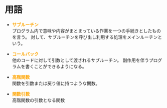# 用語

- <font color = "Orange">**サブルーチン**</font>    
プログラム内で意味や内容がまとまっている作業を一つの手続きとしたものを言う。
対して、サブルーチンを呼び出し利用する処理をメインルーチンという。

- <font color = "Orange">**コールバック**</font>    
他のコードに対して引数として渡されるサブルーチン。
副作用を伴うプログラムを書くことができるようになる。

- <font color = "Orange">**高階関数**</font>    
関数を引数または戻り値に持つような関数。

- <font color = "Orange">**関数引数**</font>    
高階関数の引数となる関数
